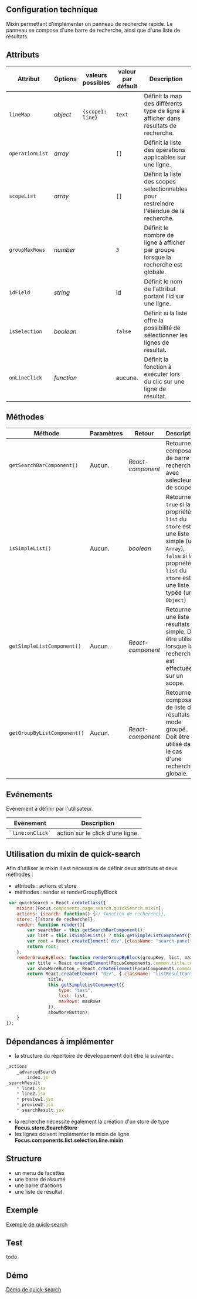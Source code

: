 ## Configuration technique
Mixin permettant d'implémenter un panneau de recherche rapide.
Le panneau se compose d'une barre de recherche, ainsi que d'une liste de résultats.

## Attributs
<table>
    <thead>
		<tr>
          <th>Attribut</th>
          <th>Options</th>
          <th>valeurs possibles</th>
          <th>valeur par défault</th>
          <th>Description</th>
        </tr>
    </thead>
    <tbody>
        <tr>
            <td><code>lineMap</code></td>
            <td><i>object</i></td>
            <td><code>{scope1: line}</code></td>
            <td><code>text</code></td>
            <td>Définit la map des différents type de ligne à afficher dans résultats de recherche.</td>
        </tr>
        <tr>
            <td><code>operationList</code></td>
            <td><i>array</i></td>
            <td></td>
            <td><code>[]</code></td>
            <td>Définit la liste des opérations applicables sur une ligne.</td>
        </tr>
        <tr>
            <td><code>scopeList</code></td>
            <td><i>array</i></td>
            <td></td>
            <td><code>[]</code></td>
            <td>Définit la liste des scopes selectionnables pour restreindre l'étendue de la recherche.</td>
        </tr>
        <tr>
            <td><code>groupMaxRows</code></td>
            <td><i>number</i></td>
            <td></td>
            <td><code>3</code></td>
            <td>Définit le nombre de ligne à afficher par groupe lorsque la recherche est globale.</td>
        </tr>
        <tr>
            <td><code>idField</code></td>
            <td><i>string</i></td>
            <td></td>
            <td>id</td>
            <td>Définit le nom de l'attribut portant l'id sur une ligne.</td>
        </tr>
        <tr>
            <td><code>isSelection</code></td>
            <td><i>boolean</i></td>
            <td></td>
            <td><code>false</code></td>
            <td>Définit si la liste offre la possibilité de sélectionner les lignes de résultat.</td>
        </tr>
        <tr>
            <td><code>onLineClick</code></td>
            <td><i>function</i></td>
            <td></td>
            <td>aucune.</td>
            <td>Définit la fonction à exécuter lors du clic sur une ligne de résultat.</td>
        </tr>
   </tbody>
</table>

## Méthodes
<table>
    <thead>
        <tr>
            <th>Méthode</th>
            <th>Paramètres</th>
            <th>Retour</th>
            <th>Description</th>
        </tr>
    </thead>
        <tbody>
            <tr>
                <td><code>getSearchBarComponent()</code></td>
                <td>Aucun.</td>
                <td><i>React-component</i></td>
                <td>Retourne le composant de barre de recherche avec sélecteur de scope.</td>
            </tr>
            <tr>
                <td><code>isSimpleList()</code></td>
                <td>Aucun.</td>
                <td><i>boolean</i></td>
                <td>Retourne <code>true</code> si la propriété <code>list</code> du <code>store</code> est une liste simple (un <code>Array</code>), <code>false</code> si la propriété <code>list</code> du <code>store</code> est une liste typée (un <code>Object</code>)</td>
            </tr>
            <tr>
                <td><code>getSimpleListComponent()</code></td>
                <td>Aucun.</td>
                <td><i>React-component</i></td>
                <td>Retourne une liste de résultats simple. Doit être utilisée lorsque la recherche est effectuée sur un scope.</td>
            </tr>
            <tr>
                <td><code>getGroupByListComponent()</code></td>
                <td>Aucun.</td>
                <td><i>React-component</i></td>
                <td>Retourne le composant de liste de résultats en mode groupé. Doit être utilisé dans le cas d'une recherche globale.</td>
            </tr>
    </tbody>
</table>

## Evénements
Evénement à définir par l'utilisateur.

<table>
	<thead>
		<tr>
          <th>Evénement</th>
          <th>Description</th>
      </tr>
    </thead>
    <tbody>
      <tr>
          <td><code>`line:onClick`</code></td>
          <td>action sur le click d'une ligne.</td>
      </tr>
   </tbody>
</table>

## Utilisation du mixin de quick-search
Afin d'utiliser le mixin il est nécessaire de définir deux attributs et deux méthodes :
- attributs : actions et store
- méthodes : render et renderGroupByBlock

```javascript
 var quickSearch = React.createClass({
    mixins:[Focus.components.page.search.quickSearch.mixin],
    actions: {search: function() {// fonction de recherche}},
    store: {[store de recherche]},
    render: function render(){
        var searchBar = this.getSearchBarComponent();
        var list = this.isSimpleList() ? this.getSimpleListComponent({type:"test"}) : this.getGroupByListComponent();
        var root = React.createElement('div',{className: "search-panel"},searchBar,list);
        return root;
    },
    renderGroupByBlock: function renderGroupByBlock(groupKey, list, maxRows) {
        var title = React.createElement(FocusComponents.common.title.component, { title: groupKey });
        var showMoreButton = React.createElement(FocusComponents.common.button.action.component, { handleOnClick: this.changeGroupByMaxRows(groupKey, 5), label: "Show more" });
        return React.createElement( "div", { className: "listResultContainer panel" },
                title,
                this.getSimpleListComponent({
                    type: "test",
                    list: list,
                    maxRows: maxRows
                }),
                showMoreButton);
    }
});
```

## Dépendances à implémenter
- la structure du répertoire de développement doit être la suivante :

```javascript
_actions
    _advancedSearch
        index.js
_searchResult
    * line1.jsx
    * line2.jsx
    * preview1.jsx
    * preview2.jsx
    * searchResult.jsx
```

- la recherche nécessite également la création d'un store de type **Focus.store.SearchStore**
- les lignes doivent implémenter le mixin de ligne **Focus.components.list.selection.line.mixin**

## Structure
- un menu de facettes
- une barre de résumé
- une barre d'actions
- une liste de résultat

## Exemple
[Exemple de quick-search](https://github.com/KleeGroup/focus-components/blob/master/page/search/quick-search/example/index.html)
## Test
todo
## Démo
[Démo de quick-search](http://kleegroup.github.io/focus-components/page/search/quick-search/example/)